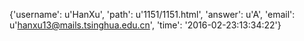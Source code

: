 {'username': u'HanXu', 'path': u'1151/1151.html', 'answer': u'A', 'email': u'hanxu13@mails.tsinghua.edu.cn', 'time': '2016-02-23:13:34:22'}